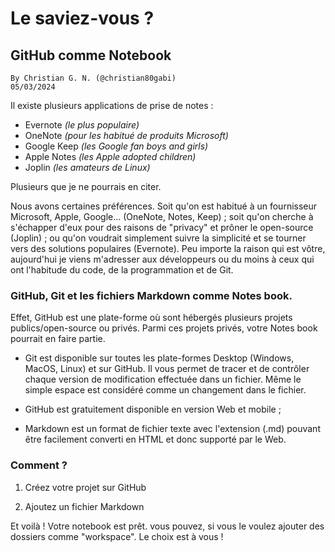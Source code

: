 # Le saviez-vous ? 

## GitHub comme Notebook

    By Christian G. N. (@christian80gabi)
    05/03/2024


Il existe plusieurs applications de prise de notes :

* Evernote _(le plus populaire)_
* OneNote _(pour les habitué de produits Microsoft)_
* Google Keep _(les Google fan boys and girls)_
* Apple Notes _(les Apple adopted children)_
* Joplin _(les amateurs de Linux)_

Plusieurs que je ne pourrais en citer. 

Nous avons certaines préférences. Soit qu'on est habitué à un fournisseur Microsoft, Apple, Google... (OneNote, Notes, Keep) ; soit qu'on cherche à s'échapper d'eux pour des raisons de "privacy" et prôner le open-source (Joplin) ; ou qu'on voudrait simplement suivre la simplicité et se tourner vers des solutions populaires (Evernote). Peu importe la raison qui est vôtre, aujourd'hui je viens m'adresser aux développeurs ou du moins à ceux qui ont l'habitude du code, de la programmation et de Git. 

### GitHub, Git et les fichiers Markdown comme Notes book.

Effet, GitHub est une plate-forme où sont hébergés plusieurs projets publics/open-source ou privés. Parmi ces projets privés, votre Notes book pourrait en faire partie.

* Git est disponible sur toutes les plate-formes Desktop (Windows, MacOS, Linux) et sur GitHub. Il vous permet de tracer et de contrôler chaque version de modification effectuée dans un fichier. Même le simple espace est considéré comme un changement dans le fichier.

* GitHub est gratuitement disponible en version Web et mobile ; 

* Markdown est un format de fichier texte avec l'extension (.md) pouvant être facilement converti en HTML et donc supporté par le Web.

### Comment ? 

1. Créez votre projet sur GitHub 

2. Ajoutez un fichier Markdown

Et voilà ! Votre notebook est prêt. vous pouvez, si vous le voulez ajouter des dossiers comme "workspace". Le choix est à vous !
